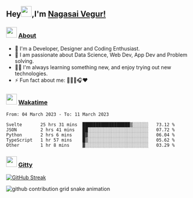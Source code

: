 ## Hey<img src="https://github.com/TheDudeThatCode/TheDudeThatCode/blob/master/Assets/Hi.gif" height="29px">,I'm [Nagasai Vegur!](https://nsvegur.me/)

### <img src="https://c.tenor.com/ftqs42Yna-oAAAAi/mochi-mochi-hello-white-mochi-mochi.gif" height="29px"> [About](https://nsvegur.me/)

- 🔭 I'm a Developer, Designer and Coding Enthusiast.
- 🎲 I am passionate about Data Science, Web Dev, App Dev and Problem solving. 
- 👨‍💻 I'm always learning something new, and enjoy trying out new technologies.
- ⚡ Fun fact about me: 👨🏻‍💻🎧♥️

### <img src="https://c.tenor.com/P5DB2iGAecsAAAAi/peach-cat.gif" height="29px"> [Wakatime](https://wakatime.com/@NSVegur)

<!--START_SECTION:waka-->

```text
From: 04 March 2023 - To: 11 March 2023

Svelte       25 hrs 31 mins  ██████████████████▒░░░░░░   73.12 %
JSON         2 hrs 41 mins   ██░░░░░░░░░░░░░░░░░░░░░░░   07.72 %
Python       2 hrs 6 mins    █▓░░░░░░░░░░░░░░░░░░░░░░░   06.04 %
TypeScript   1 hr 57 mins    █▒░░░░░░░░░░░░░░░░░░░░░░░   05.62 %
Other        1 hr 8 mins     ▓░░░░░░░░░░░░░░░░░░░░░░░░   03.29 %
```

<!--END_SECTION:waka-->

### <img src="https://c.tenor.com/C4t3cTtNBagAAAAi/quero.gif" height="29px"> [Gitty](https://github.com/NSVEGUR?tab=repositories)

[![GitHub Streak](https://github-readme-streak-stats.herokuapp.com?user=NSVEGUR&theme=dark&hide_border=true&date_format=M%20j%5B%2C%20Y%5D&ring=57A6FF&fire=57A6FF&currStreakLabel=57A6FF&background=0F1017)]('https://github.com/NSVEGUR')

![github contribution grid snake animation](https://raw.githubusercontent.com/NSVEGUR/NSVEGUR/output/github-contribution-grid-snake.svg)
